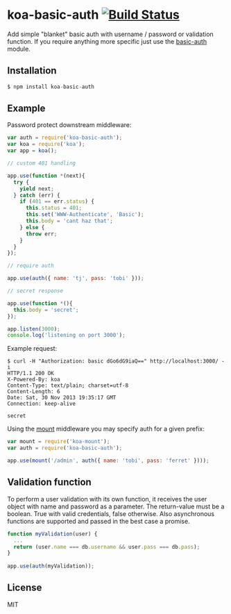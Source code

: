 # koa-basic-auth [![Build Status](https://travis-ci.org/koajs/basic-auth.png)](https://travis-ci.org/koajs/basic-auth)

  Add simple "blanket" basic auth with username / password or validation function. If you require
  anything more specific just use the [basic-auth](https://github.com/visionmedia/node-basic-auth) module.

## Installation

```js
$ npm install koa-basic-auth
```

## Example

  Password protect downstream middleware:

```js
var auth = require('koa-basic-auth');
var koa = require('koa');
var app = koa();

// custom 401 handling

app.use(function *(next){
  try {
    yield next;
  } catch (err) {
    if (401 == err.status) {
      this.status = 401;
      this.set('WWW-Authenticate', 'Basic');
      this.body = 'cant haz that';
    } else {
      throw err;
    }
  }
});

// require auth

app.use(auth({ name: 'tj', pass: 'tobi' }));

// secret response

app.use(function *(){
  this.body = 'secret';
});

app.listen(3000);
console.log('listening on port 3000');
```

  Example request:

```
$ curl -H "Authorization: basic dGo6dG9iaQ==" http://localhost:3000/ -i
HTTP/1.1 200 OK
X-Powered-By: koa
Content-Type: text/plain; charset=utf-8
Content-Length: 6
Date: Sat, 30 Nov 2013 19:35:17 GMT
Connection: keep-alive

secret
```

 Using the [mount](https://github.com/koajs/mount) middleware you may specify auth for a given prefix:

```js
var mount = require('koa-mount');
var auth = require('koa-basic-auth');

app.use(mount('/admin', auth({ name: 'tobi', pass: 'ferret' })));
```
## Validation function
To perform a user validation with its own function, it receives the user object with name and password as a parameter. The return-value must be a boolean. True with valid credentials, false otherwise.
Also asynchronous functions are supported and passed in the best case a promise.

```js
function myValidation(user) {
  ...
  return (user.name === db.username && user.pass === db.pass); 
}
  
app.use(auth(myValidation));
```

## License

  MIT
